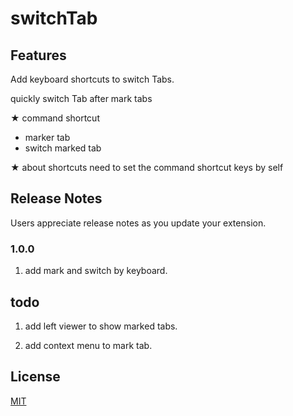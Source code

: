 # switchTab


## Features

Add keyboard shortcuts to switch Tabs.

quickly switch Tab after mark tabs

★ command shortcut 

- marker tab
- switch marked tab

★ about shortcuts need to set the command shortcut keys by self



## Release Notes

Users appreciate release notes as you update your extension.

### 1.0.0

1. add mark and switch by keyboard.

## todo 

1. add left viewer to  show marked tabs.

2. add context menu to mark tab.

   


## License

[MIT](https://github.com/golang/vscode-go/blob/HEAD/LICENSE)
